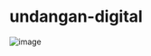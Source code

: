 ﻿# undangan-digital
![image](https://github.com/user-attachments/assets/0530f94a-0d56-412c-a410-ad26236f9c6a)

